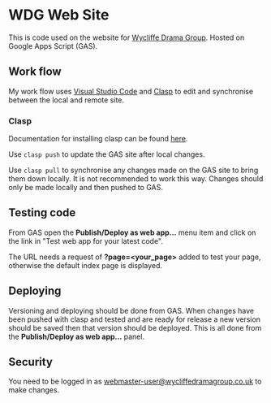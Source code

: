 # WDG Web Site
This is code used on the website for [Wycliffe Drama Group](https://www.wycliffedramagroup.co.uk/).  Hosted on Google Apps Script (GAS).

## Work flow
My work flow uses [Visual Studio Code](https://code.visualstudio.com/) and [Clasp](https://codelabs.developers.google.com/codelabs/clasp/#0) to edit and synchronise between the local and remote site.

### Clasp
Documentation for installing clasp can be found [here](https://developers.google.com/apps-script/guides/clasp).

Use `clasp push` to update the GAS site after local changes.

Use `clasp pull` to synchronise any changes made on the GAS site to bring them down locally.  It is not recommended to work this way.  Changes should only be made locally and then pushed to GAS.

## Testing code
From GAS open the **Publish/Deploy as web app...** menu item and click on the link in "Test web app for your latest code".

The URL needs a request of **?page=<your_page>** added to test your page, otherwise the default index page is displayed.

## Deploying
Versioning and deploying should be done from GAS.  When changes have been pushed with clasp and tested and are ready for release a new version should be saved then that version should be deployed.  This is all done from the **Publish/Deploy as web app...** panel.

## Security
You need to be logged in as webmaster-user@wycliffedramagroup.co.uk to make changes.
